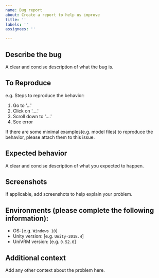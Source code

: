```yaml
---
name: Bug report
about: Create a report to help us improve
title: ''
labels: ''
assignees: ''

---
```


## Describe the bug

A clear and concise description of what the bug is.

## To Reproduce

e.g. Steps to reproduce the behavior:

1. Go to '...'
2. Click on '....'
3. Scroll down to '....'
4. See error

If there are some minimal examples(e.g. model files) to reproduce the behavior, please attach them to this issue.

## Expected behavior

A clear and concise description of what you expected to happen.

## Screenshots

If applicable, add screenshots to help explain your problem.

## Environments (please complete the following information):

 - OS: [e.g. `Windows 10`]
 - Unity version: [e.g. `Unity-2018.4`]
 - UniVRM version: [e.g. `0.52.0`]

## Additional context

Add any other context about the problem here.
